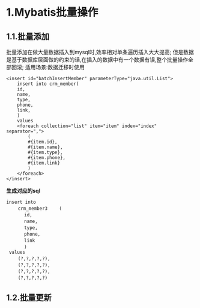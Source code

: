 # 1.Mybatis批量操作
## 1.1.批量添加
批量添加在做大量数据插入到mysql时,效率相对单条遍历插入大大提高;
但是数据是基于数据库层面做的约束的话,在插入的数据中有一个数据有误,整个批量操作全部回滚;
适用场景:数据迁移时使用


```
<insert id="batchInsertMember" parameterType="java.util.List">
    insert into crm_member(
    id,
    name,
    type,
    phone,
    link,
    )
    values
    <foreach collection="list" item="item" index="index" separator=",">
        (
        #{item.id},
        #{item.name},
        #{item.type},
        #{item.phone},
        #{item.link}
        )
    </foreach>
</insert>
```

**生成对应的sql**

```
insert into 
 　　crm_member3 　　(
　　　　id, 
　　　　name, 
　　　　type, 
　　　　phone,
　　　　link
　　　　)
 values
 　　(?,?,?,?,?),
 　　(?,?,?,?,?),
 　　(?,?,?,?,?),
 　　(?,?,?,?,?)
```





## 1.2.批量更新


